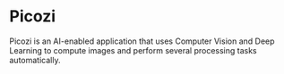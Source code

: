 # Picozi
Picozi is an AI-enabled application that uses Computer Vision and Deep Learning to compute images and perform several processing tasks automatically. 

